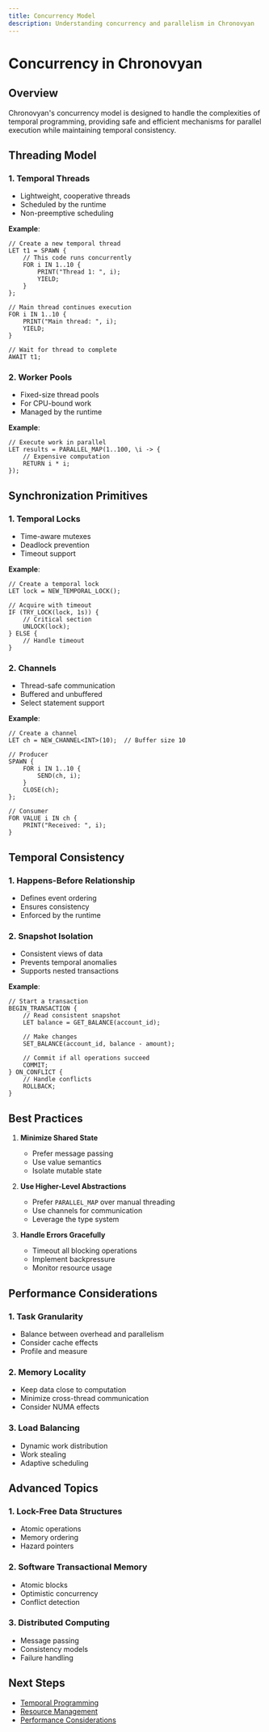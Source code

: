 ```yaml
---
title: Concurrency Model
description: Understanding concurrency and parallelism in Chronovyan
---
```


# Concurrency in Chronovyan

## Overview

Chronovyan's concurrency model is designed to handle the complexities of temporal programming, providing safe and efficient mechanisms for parallel execution while maintaining temporal consistency.

## Threading Model

### 1. Temporal Threads

- Lightweight, cooperative threads
- Scheduled by the runtime
- Non-preemptive scheduling

**Example**:
```chronovyan
// Create a new temporal thread
LET t1 = SPAWN {
    // This code runs concurrently
    FOR i IN 1..10 {
        PRINT("Thread 1: ", i);
        YIELD;
    }
};

// Main thread continues execution
FOR i IN 1..10 {
    PRINT("Main thread: ", i);
    YIELD;
}

// Wait for thread to complete
AWAIT t1;
```

### 2. Worker Pools

- Fixed-size thread pools
- For CPU-bound work
- Managed by the runtime

**Example**:
```chronovyan
// Execute work in parallel
LET results = PARALLEL_MAP(1..100, \i -> {
    // Expensive computation
    RETURN i * i;
});
```

## Synchronization Primitives

### 1. Temporal Locks

- Time-aware mutexes
- Deadlock prevention
- Timeout support

**Example**:
```chronovyan
// Create a temporal lock
LET lock = NEW_TEMPORAL_LOCK();

// Acquire with timeout
IF (TRY_LOCK(lock, 1s)) {
    // Critical section
    UNLOCK(lock);
} ELSE {
    // Handle timeout
}
```

### 2. Channels

- Thread-safe communication
- Buffered and unbuffered
- Select statement support

**Example**:
```chronovyan
// Create a channel
LET ch = NEW_CHANNEL<INT>(10);  // Buffer size 10

// Producer
SPAWN {
    FOR i IN 1..10 {
        SEND(ch, i);
    }
    CLOSE(ch);
};

// Consumer
FOR VALUE i IN ch {
    PRINT("Received: ", i);
}
```

## Temporal Consistency

### 1. Happens-Before Relationship

- Defines event ordering
- Ensures consistency
- Enforced by the runtime

### 2. Snapshot Isolation

- Consistent views of data
- Prevents temporal anomalies
- Supports nested transactions

**Example**:
```chronovyan
// Start a transaction
BEGIN_TRANSACTION {
    // Read consistent snapshot
    LET balance = GET_BALANCE(account_id);
    
    // Make changes
    SET_BALANCE(account_id, balance - amount);
    
    // Commit if all operations succeed
    COMMIT;
} ON_CONFLICT {
    // Handle conflicts
    ROLLBACK;
}
```

## Best Practices

1. **Minimize Shared State**
   - Prefer message passing
   - Use value semantics
   - Isolate mutable state

2. **Use Higher-Level Abstractions**
   - Prefer `PARALLEL_MAP` over manual threading
   - Use channels for communication
   - Leverage the type system

3. **Handle Errors Gracefully**
   - Timeout all blocking operations
   - Implement backpressure
   - Monitor resource usage

## Performance Considerations

### 1. Task Granularity

- Balance between overhead and parallelism
- Consider cache effects
- Profile and measure

### 2. Memory Locality

- Keep data close to computation
- Minimize cross-thread communication
- Consider NUMA effects

### 3. Load Balancing

- Dynamic work distribution
- Work stealing
- Adaptive scheduling

## Advanced Topics

### 1. Lock-Free Data Structures

- Atomic operations
- Memory ordering
- Hazard pointers

### 2. Software Transactional Memory

- Atomic blocks
- Optimistic concurrency
- Conflict detection

### 3. Distributed Computing

- Message passing
- Consistency models
- Failure handling

## Next Steps

- [Temporal Programming](temporal_programming.md)
- [Resource Management](resource_management.md)
- [Performance Considerations](../concepts/index.md#performance-considerations)
